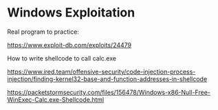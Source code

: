 # Windows Exploitation

Real program to practice:

https://www.exploit-db.com/exploits/24479

How to write shellcode to call calc.exe

https://www.ired.team/offensive-security/code-injection-process-injection/finding-kernel32-base-and-function-addresses-in-shellcode

https://packetstormsecurity.com/files/156478/Windows-x86-Null-Free-WinExec-Calc.exe-Shellcode.html